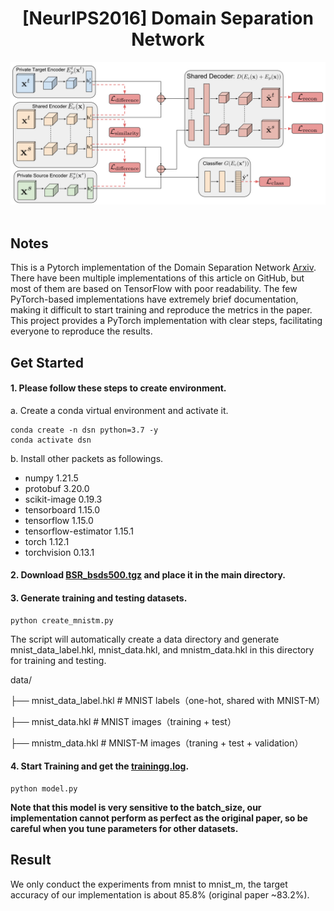 <div align="center">
<h1>[NeurIPS2016] Domain Separation Network</h1>
</div>

<div align="center">
  <img src="extra/model.jpg" width="800"/>
</div><br/>

## Notes
This is a Pytorch implementation of the Domain Separation Network [Arxiv](https://arxiv.org/abs/1608.06019). There have been multiple implementations of this article on GitHub, but most of them are based on TensorFlow with poor readability. The few PyTorch-based implementations have extremely brief documentation, making it difficult to start training and reproduce the metrics in the paper. This project provides a PyTorch implementation with clear steps, facilitating everyone to reproduce the results.

## Get Started

#### 1. Please follow these steps to create environment.

a. Create a conda virtual environment and activate it.

```shell
conda create -n dsn python=3.7 -y
conda activate dsn
```
b. Install other packets as followings.

- numpy                1.21.5
- protobuf             3.20.0
- scikit-image         0.19.3
- tensorboard          1.15.0
- tensorflow           1.15.0
- tensorflow-estimator 1.15.1
- torch                1.12.1
- torchvision          0.13.1

#### 2. Download [BSR_bsds500.tgz](https://drive.google.com/file/d/1gSUgdH1MdPZjGreUa8COnuem5pUTp8iA/view?usp=drive_link) and place it in the main directory.

#### 3. Generate training and testing datasets.

```shell
python create_mnistm.py
```
The script will automatically create a data directory and generate mnist_data_label.hkl, mnist_data.hkl, and mnistm_data.hkl in this directory for training and testing.

data/

├── mnist_data_label.hkl        # MNIST labels（one-hot, shared with MNIST-M）

├── mnist_data.hkl              # MNIST images（training + test）

├── mnistm_data.hkl             # MNIST-M images（traning + test + validation）

#### 4. Start Training and get the [trainingg.log](training.log).

```shell
python model.py
```

**Note that this model is very sensitive to the batch_size, our implementation cannot perform as perfect as the
original paper, so be careful when you tune parameters for other datasets.** 

## Result

We only conduct the experiments from mnist to mnist_m, the target accuracy of our implementation is about 85.8% (original
paper ~83.2%).
